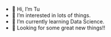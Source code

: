 - 👋 Hi, I’m Tu
- 👀 I’m interested in lots of things.
- 🌱 I’m currently learning Data Science.
- 💞️ Looking for some great new things!!


<!---
tutu-git-999/tutu-git-999 is a ✨ special ✨ repository because its `README.md` (this file) appears on your GitHub profile.
You can click the Preview link to take a look at your changes.
--->
